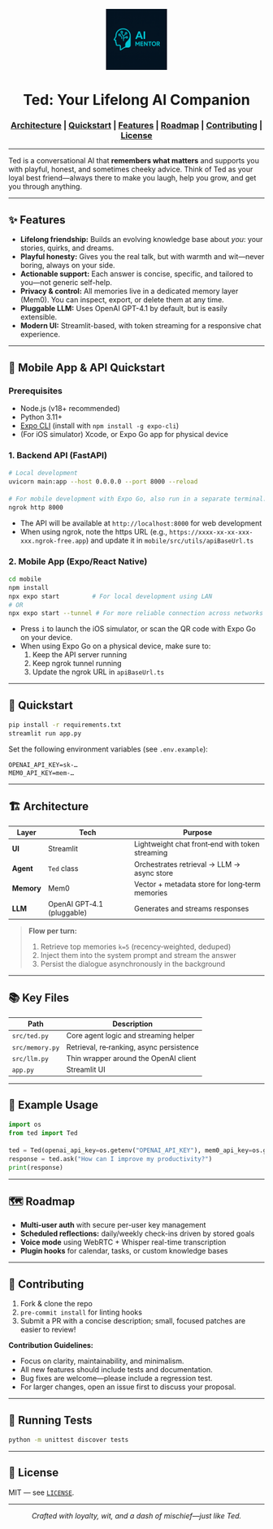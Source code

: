 <p align="center">
  <img src="docs/logo.png" alt="Ted Logo" width="120"/>
</p>

<div align="center">

# Ted: Your Lifelong AI Companion

<h3>
<a href="#-architecture">Architecture</a> | <a href="#-quickstart">Quickstart</a> | <a href="#-features">Features</a> | <a href="#-roadmap">Roadmap</a> | <a href="#-contributing">Contributing</a> | <a href="#-license">License</a>
</h3>

</div>

---

Ted is a conversational AI that **remembers what matters** and supports you with playful, honest, and sometimes cheeky advice. Think of Ted as your loyal best friend—always there to make you laugh, help you grow, and get you through anything.

---

## ✨ Features

- **Lifelong friendship:** Builds an evolving knowledge base about *you*: your stories, quirks, and dreams.
- **Playful honesty:** Gives you the real talk, but with warmth and wit—never boring, always on your side.
- **Actionable support:** Each answer is concise, specific, and tailored to you—not generic self-help.
- **Privacy & control:** All memories live in a dedicated memory layer (Mem0). You can inspect, export, or delete them at any time.
- **Pluggable LLM:** Uses OpenAI GPT-4.1 by default, but is easily extensible.
- **Modern UI:** Streamlit-based, with token streaming for a responsive chat experience.

---

## 🚀 Mobile App & API Quickstart

### Prerequisites
- Node.js (v18+ recommended)
- Python 3.11+
- [Expo CLI](https://docs.expo.dev/get-started/installation/) (install with `npm install -g expo-cli`)
- (For iOS simulator) Xcode, or Expo Go app for physical device

### 1. Backend API (FastAPI)

```sh
# Local development
uvicorn main:app --host 0.0.0.0 --port 8000 --reload

# For mobile development with Expo Go, also run in a separate terminal:
ngrok http 8000
```
- The API will be available at `http://localhost:8000` for web development
- When using ngrok, note the https URL (e.g., `https://xxxx-xx-xx-xxx-xxx.ngrok-free.app`) and update it in `mobile/src/utils/apiBaseUrl.ts`

### 2. Mobile App (Expo/React Native)

```sh
cd mobile
npm install
npx expo start         # For local development using LAN
# OR
npx expo start --tunnel # For more reliable connection across networks
```
- Press `i` to launch the iOS simulator, or scan the QR code with Expo Go on your device.
- When using Expo Go on a physical device, make sure to:
  1. Keep the API server running
  2. Keep ngrok tunnel running
  3. Update the ngrok URL in `apiBaseUrl.ts`

---

## 🚀 Quickstart

```bash
pip install -r requirements.txt
streamlit run app.py
```

Set the following environment variables (see `.env.example`):

```env
OPENAI_API_KEY=sk-…
MEM0_API_KEY=mem-…
```

---

## 🏗️ Architecture

| Layer      | Tech                              | Purpose                                             |
|------------|-----------------------------------|-----------------------------------------------------|
| **UI**     | Streamlit                         | Lightweight chat front‑end with token streaming      |
| **Agent**  | `Ted` class                       | Orchestrates retrieval → LLM → async store          |
| **Memory** | Mem0                              | Vector + metadata store for long‑term memories       |
| **LLM**    | OpenAI GPT‑4.1 (pluggable)        | Generates and streams responses                     |

> **Flow per turn:**
> 1. Retrieve top memories `k=5` (recency‑weighted, deduped)
> 2. Inject them into the system prompt and stream the answer
> 3. Persist the dialogue asynchronously in the background

---

## 📚 Key Files

| Path              | Description                          |
|-------------------|--------------------------------------|
| `src/ted.py`      | Core agent logic and streaming helper |
| `src/memory.py`   | Retrieval, re‑ranking, async persistence |
| `src/llm.py`      | Thin wrapper around the OpenAI client |
| `app.py`          | Streamlit UI                         |

---

## 📝 Example Usage

```python
import os
from ted import Ted

ted = Ted(openai_api_key=os.getenv("OPENAI_API_KEY"), mem0_api_key=os.getenv("MEM0_API_KEY"))
response = ted.ask("How can I improve my productivity?")
print(response)
```

---

## 🗺️ Roadmap

- **Multi-user auth** with secure per-user key management
- **Scheduled reflections:** daily/weekly check-ins driven by stored goals
- **Voice mode** using WebRTC + Whisper real-time transcription
- **Plugin hooks** for calendar, tasks, or custom knowledge bases

---

## 🤝 Contributing

1. Fork & clone the repo
2. `pre-commit install` for linting hooks
3. Submit a PR with a concise description; small, focused patches are easier to review!

**Contribution Guidelines:**
- Focus on clarity, maintainability, and minimalism.
- All new features should include tests and documentation.
- Bug fixes are welcome—please include a regression test.
- For larger changes, open an issue first to discuss your proposal.

---

## 🧪 Running Tests

```sh
python -m unittest discover tests
```

---

## 📝 License

MIT — see [`LICENSE`](LICENSE).

---

<p align="center"><em>Crafted with loyalty, wit, and a dash of mischief—just like Ted.</em></p>
